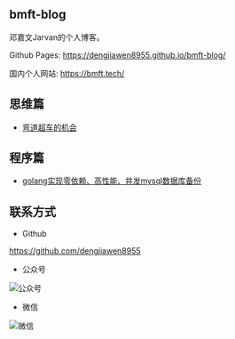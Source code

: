 ## bmft-blog

邓嘉文Jarvan的个人博客。

Github Pages: https://dengjiawen8955.github.io/bmft-blog/

国内个人网站: https://bmft.tech/

## 思维篇

* [弯道超车的机会](1-throught/0302-chance.md)

## 程序篇

* [golang实现零依赖、高性能、并发mysql数据库备份](2-program/0325-mysqldump.md)


## 联系方式

* Github

https://github.com/dengjiawen8955

* 公众号

![公众号](https://markdown-1304103443.cos.ap-guangzhou.myqcloud.com/2023-3/202303251819679.png)

* 微信

![微信](https://markdown-1304103443.cos.ap-guangzhou.myqcloud.com/2023-3/202303282036704.png)
